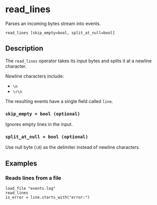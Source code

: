 # read_lines

Parses an incoming bytes stream into events.

```tql
read_lines [skip_empty=bool, split_at_null=bool]
```

## Description

The `read_lines` operator takes its input bytes and splits it at a newline character.

Newline characters include:

- `\n`
- `\r\n`

The resulting events have a single field called `line`.

### `skip_empty = bool (optional)`

Ignores empty lines in the input.

### `split_at_null = bool (optional)`

Use null byte (`\0`) as the delimiter instead of newline characters.

## Examples

### Reads lines from a file

```tql
load_file "events.log"
read_lines
is_error = line.starts_with("error:")
```
